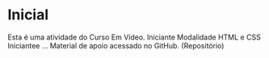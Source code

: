 # Inicial
Esta é uma atividade  do Curso Em Vídeo. Iniciante
Modalidade HTML e CSS Iniciantee ... Material de apoio acessado no GitHub. (Repositório)
